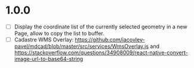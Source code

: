 # 1.0.0
- [ ] Display the coordinate list of the currently selected geometry in a new Page, allow to copy the list to buffer. 
- [ ] Cadastre WMS Overlay: https://github.com/iacovlev-pavel/mdcad/blob/master/src/services/WmsOverlay.js and https://stackoverflow.com/questions/34908009/react-native-convert-image-url-to-base64-string